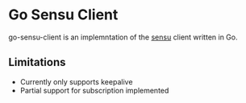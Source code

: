 Go Sensu Client
===============
go-sensu-client is an implemntation of the [sensu](https://github.com/sensu/sensu) client written in Go.

Limitations
-----------
* Currently only supports keepalive
* Partial support for subscription implemented
